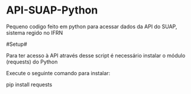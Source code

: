 # API-SUAP-Python
Pequeno codigo feito em python para acessar dados da API do SUAP, sistema regido no IFRN

#Setup#
<p>Para ter acesso à API através desse script é necessário instalar o módulo (requests) do Python </p>
<p>Execute o seguinte comando para instalar:</p>
<p>pip install requests</p>
